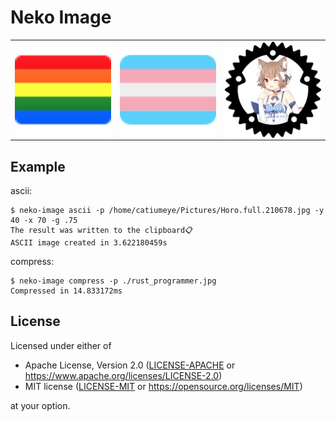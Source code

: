 # Neko Image

<table style="text-align:center;"><tr>
  <td>
    <img alt="🏳️‍🌈" src="rust_community_flag.svg" width="200" valign="middle" />
  </td>
  <td>
    <img alt="🏳️‍⚧️" src="rust_programmer_flag.svg" width="200" valign="middle" />
  </td>
  <td>
    <a href="https://github.com/Catiumeye">
    <img alt="😻" src="./rust_programmer.jpg" width="200" valign="middle" />
    </a>
  </td>
</tr></table>

## Example

ascii:

```console
$ neko-image ascii -p /home/catiumeye/Pictures/Horo.full.210678.jpg -y 40 -x 70 -g .75
The result was written to the clipboard📋
ASCII image created in 3.622180459s
```

compress:

```console
$ neko-image compress -p ./rust_programmer.jpg
Compressed in 14.833172ms
```


## License

Licensed under either of

 * Apache License, Version 2.0 ([LICENSE-APACHE](LICENSE-APACHE) or https://www.apache.org/licenses/LICENSE-2.0)
 * MIT license ([LICENSE-MIT](LICENSE-MIT) or https://opensource.org/licenses/MIT)

at your option.